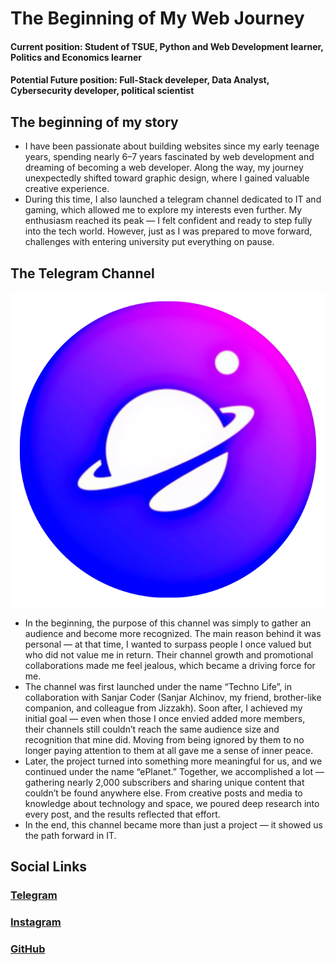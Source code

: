 # **The Beginning of My Web Journey**

#### Current position: Student of TSUE, Python and Web Development learner, Politics and Economics learner
#### Potential Future position: Full-Stack develeper, Data Analyst, Cybersecurity developer, political scientist

## The beginning of my story
- I have been passionate about building websites since my early teenage years, spending nearly 6–7 years fascinated by web development and dreaming of becoming a web developer. Along the way, my journey unexpectedly shifted toward graphic design, where I gained valuable creative experience.						       		
- During this time, I also launched a telegram channel dedicated to IT and gaming, which allowed me to explore my interests even further. My enthusiasm reached its peak — I felt confident and ready to step fully into the tech world. However, just as I was prepared to move forward, challenges with entering university put everything on pause.

## The Telegram Channel
![Eplanet Circle](assets/eplanet-circle.PNG)
- In the beginning, the purpose of this channel was simply to gather an audience and become more recognized. The main reason behind it was personal — at that time, I wanted to surpass people I once valued but who did not value me in return. Their channel growth and promotional collaborations made me feel jealous, which became a driving force for me.
- The channel was first launched under the name “Techno Life”, in collaboration with Sanjar Coder (Sanjar Alchinov, my friend, brother-like companion, and colleague from Jizzakh). Soon after, I achieved my initial goal — even when those I once envied added more members, their channels still couldn’t reach the same audience size and recognition that mine did. Moving from being ignored by them to no longer paying attention to them at all gave me a sense of inner peace.
- Later, the project turned into something more meaningful for us, and we continued under the name “ePlanet.” Together, we accomplished a lot — gathering nearly 2,000 subscribers and sharing unique content that couldn’t be found anywhere else. From creative posts and media to knowledge about technology and space, we poured deep research into every post, and the results reflected that effort.
- In the end, this channel became more than just a project — it showed us the path forward in IT.



## Social Links

### [Telegram](https://t.me/SalmonPC)
### [Instagram](https://instagram.com/salmonqahhor)
### [GitHub](https://github.com/SalmonQahhor)
